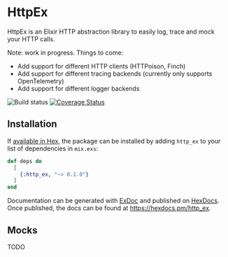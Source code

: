 # HttpEx

HttpEx is an Elixir HTTP abstraction library to easily log, trace and mock your HTTP calls.

Note: work in progress. Things to come:

* Add support for different HTTP clients (HTTPoison, Finch)
* Add support for different tracing backends (currently only supports OpenTelemetry)
* Add support for different logger backends

![Build status](https://github.com/wuunder/http_ex/actions/workflows/ci.yml/badge.svg)
[![Coverage Status](https://coveralls.io/repos/github/wuunder/http_ex/badge.svg?branch=main)](https://coveralls.io/github/wuunder/http_ex?branch=main)

## Installation

If [available in Hex](https://hex.pm/docs/publish), the package can be installed
by adding `http_ex` to your list of dependencies in `mix.exs`:

```elixir
def deps do
  [
    {:http_ex, "~> 0.1.0"}
  ]
end
```

Documentation can be generated with [ExDoc](https://github.com/elixir-lang/ex_doc)
and published on [HexDocs](https://hexdocs.pm). Once published, the docs can
be found at <https://hexdocs.pm/http_ex>.

## Mocks

TODO
